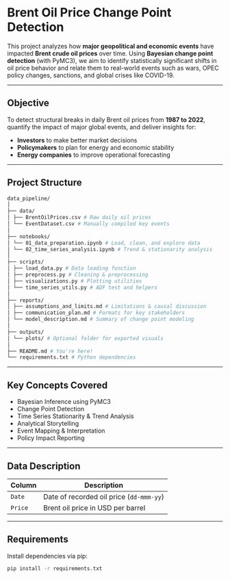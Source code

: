 #  Brent Oil Price Change Point Detection

This project analyzes how **major geopolitical and economic events** have impacted **Brent crude oil prices** over time. Using **Bayesian change point detection** (with PyMC3), we aim to identify statistically significant shifts in oil price behavior and relate them to real-world events such as wars, OPEC policy changes, sanctions, and global crises like COVID-19.

---

##  Objective

To detect structural breaks in daily Brent oil prices from **1987 to 2022**, quantify the impact of major global events, and deliver insights for:

- **Investors** to make better market decisions
- **Policymakers** to plan for energy and economic stability
- **Energy companies** to improve operational forecasting

---

##  Project Structure
```bash
data_pipeline/
│
├── data/
│ ├── BrentOilPrices.csv # Raw daily oil prices
│ └── EventDataset.csv # Manually compiled key events
│
├── notebooks/
│ └── 01_data_preparation.ipynb # Load, clean, and explore data
│ └── 02_time_series_analysis.ipynb # Trend & stationarity analysis
│
├── scripts/
│ ├── load_data.py # Data loading function
│ ├── preprocess.py # Cleaning & preprocessing
│ ├── visualizations.py # Plotting utilities
│ └── time_series_utils.py # ADF test and helpers
│
├── reports/
│ ├── assumptions_and_limits.md # Limitations & causal discussion
│ ├── communication_plan.md # Formats for key stakeholders
│ └── model_description.md # Summary of change point modeling
│
├── outputs/
│ └── plots/ # Optional folder for exported visuals
│
├── README.md # You're here!
└── requirements.txt # Python dependencies
```

---

##  Key Concepts Covered

- Bayesian Inference using PyMC3
- Change Point Detection
- Time Series Stationarity & Trend Analysis
- Analytical Storytelling
- Event Mapping & Interpretation
- Policy Impact Reporting

---

##  Data Description

| Column | Description                            |
|--------|----------------------------------------|
| `Date` | Date of recorded oil price (`dd-mmm-yy`) |
| `Price`| Brent oil price in USD per barrel      |

---

##  Requirements

Install dependencies via pip:

```bash
pip install -r requirements.txt
